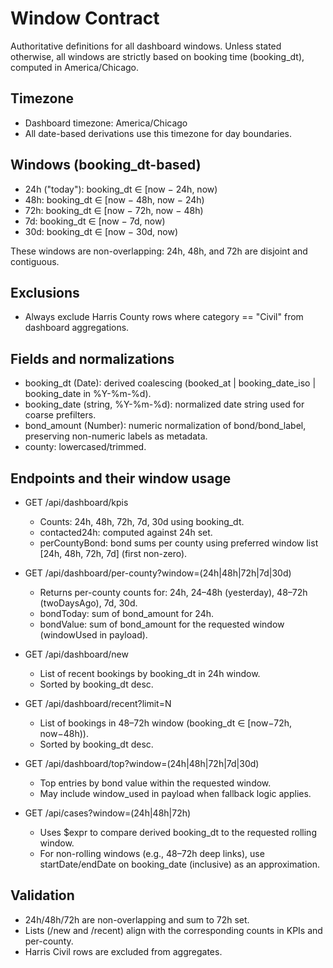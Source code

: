 # Window Contract

Authoritative definitions for all dashboard windows. Unless stated otherwise, all windows are strictly based on booking time (booking_dt), computed in America/Chicago.

## Timezone

- Dashboard timezone: America/Chicago
- All date-based derivations use this timezone for day boundaries.

## Windows (booking_dt-based)

- 24h ("today"): booking_dt ∈ [now − 24h, now)
- 48h: booking_dt ∈ [now − 48h, now − 24h)
- 72h: booking_dt ∈ [now − 72h, now − 48h)
- 7d:  booking_dt ∈ [now − 7d, now)
- 30d: booking_dt ∈ [now − 30d, now)

These windows are non-overlapping: 24h, 48h, and 72h are disjoint and contiguous.

## Exclusions

- Always exclude Harris County rows where category == "Civil" from dashboard aggregations.

## Fields and normalizations

- booking_dt (Date): derived coalescing (booked_at | booking_date_iso | booking_date in %Y-%m-%d).
- booking_date (string, %Y-%m-%d): normalized date string used for coarse prefilters.
- bond_amount (Number): numeric normalization of bond/bond_label, preserving non-numeric labels as metadata.
- county: lowercased/trimmed.

## Endpoints and their window usage

- GET /api/dashboard/kpis
  - Counts: 24h, 48h, 72h, 7d, 30d using booking_dt.
  - contacted24h: computed against 24h set.
  - perCountyBond: bond sums per county using preferred window list [24h, 48h, 72h, 7d] (first non-zero).

- GET /api/dashboard/per-county?window=(24h|48h|72h|7d|30d)
  - Returns per-county counts for: 24h, 24–48h (yesterday), 48–72h (twoDaysAgo), 7d, 30d.
  - bondToday: sum of bond_amount for 24h.
  - bondValue: sum of bond_amount for the requested window (windowUsed in payload).

- GET /api/dashboard/new
  - List of recent bookings by booking_dt in 24h window.
  - Sorted by booking_dt desc.

- GET /api/dashboard/recent?limit=N
  - List of bookings in 48–72h window (booking_dt ∈ [now−72h, now−48h)).
  - Sorted by booking_dt desc.

- GET /api/dashboard/top?window=(24h|48h|72h|7d|30d)
  - Top entries by bond value within the requested window.
  - May include window_used in payload when fallback logic applies.

- GET /api/cases?window=(24h|48h|72h)
  - Uses $expr to compare derived booking_dt to the requested rolling window.
  - For non-rolling windows (e.g., 48–72h deep links), use startDate/endDate on booking_date (inclusive) as an approximation.

## Validation

- 24h/48h/72h are non-overlapping and sum to 72h set.
- Lists (/new and /recent) align with the corresponding counts in KPIs and per-county.
- Harris Civil rows are excluded from aggregates.
